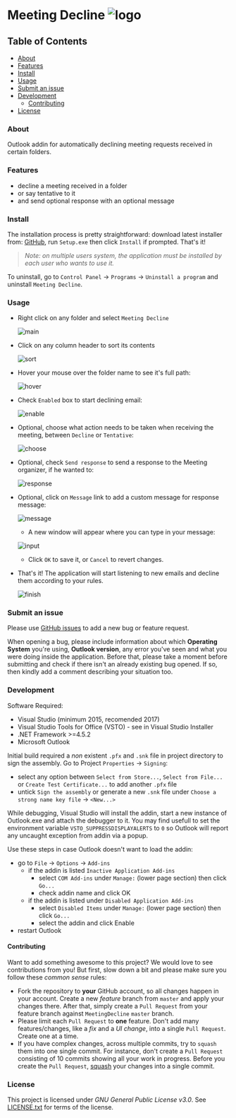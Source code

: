 # Meeting Decline ![logo](Room17DE.MeetingDecline/Resources/MeetingDeclineImage.png "Logo")

## Table of Contents
- [About](#about)
- [Features](#features)
- [Install](#install)
- [Usage](#usage)
- [Submit an issue](#submit-an-issue)
- [Development](#development)
  - [Contributing](#contributing)
- [License](#license)

### About
Outlook addin for automatically declining meeting requests received in certain folders.

### Features
- decline a meeting received in a folder
- or say tentative to it
- and send optional response with an optional message

### Install
The installation process is pretty straightforward: download latest installer from: [GitHub](https://github.com/Room17DigitalEntertainment/MeetingDecline/releases/latest), run `Setup.exe` then click `Install` if prompted. That's it!

> _Note: on multiple users system, the application must be installed by each user who wants to use it._

To uninstall, go to `Control Panel` -> `Programs` -> `Uninstall a program` and uninstall `Meeting Decline`.

### Usage
- Right click on any folder and select `Meeting Decline`

  ![main](screenshots/main.png?raw=true "main")
  
- Click on any column header to sort its contents

  ![sort](screenshots/sort.png?raw=true "sort")

- Hover your mouse over the folder name to see it's full path:

  ![hover](screenshots/hover.png?raw=true "hover")

- Check `Enabled` box to start declining email:

  ![enable](screenshots/enable.png?raw=true "enable")

- Optional, choose what action needs to be taken when receiving the meeting, between `Decline` or `Tentative`:

  ![choose](screenshots/choose.png?raw=true "choose")

- Optional, check `Send response` to send a response to the Meeting organizer, if he wanted to:

  ![response](screenshots/response.png?raw=true "response")

- Optional, click on `Message` link to add a custom message for response message:

    ![message](screenshots/message.png?raw=true "message")

    - A new window will appear where you can type in your message:

    ![input](screenshots/input.png?raw=true "input")

    - Click `OK` to save it, or `Cancel` to revert changes.

- That's it! The application will start listening to new emails and decline them according to your rules.

  ![finish](screenshots/finish.png?raw=true "finish")
  
### Submit an issue
Please use [GitHub issues](https://github.com/Room17DigitalEntertainment/MeetingDecline/issues) to add a new bug or feature request.

When opening a bug, please include information about which **Operating System** you're using, **Outlook version**, any error you've seen and what you were doing inside the application. Before that, please take a moment before submitting and check if there isn't an already existing bug opened. If so, then kindly add a comment describing your situation too.
  
### Development
Software Required:
- Visual Studio (minimum 2015, recomended 2017)
- Visual Studio Tools for Office (VSTO) - see in Visual Studio Installer
- .NET Framework >=4.5.2
- Microsoft Outlook

Initial build required a _non_ existent `.pfx` and `.snk` file in project directory to sign the assembly. Go to Project `Properties` -> `Signing`:
- select any option between `Select from Store...`, `Select from File...` or `Create Test Certificate...` to add another `.pfx` file
- untick `Sign the assembly` or generate a new `.snk` file under `Choose a strong name key file` -> `<New...>`

While debugging, Visual Studio will install the addin, start a new instance of Outlook.exe and attach the debugger to it. You may find usefull to set the environment variable `VSTO_SUPPRESSDISPLAYALERTS` to `0` so Outlook will report any uncaught exception from addin via a popup.

Use these steps in case Outlook doesn't want to load the addin:
- go to `File` -> `Options` -> `Add-ins`
  - if the addin is listed `Inactive Application Add-ins`
    - select `COM Add-ins` under `Manage:` (lower page section) then click `Go...`
    - check addin name and click OK
  - if the addin is listed under `Disabled Application Add-ins`
    - select `Disabled Items` under `Manage:` (lower page section) then click `Go...`
    - select the addin and click Enable
- restart Outlook

#### Contributing
Want to add something awesome to this project? We would love to see contributions from you! But first, slow down a bit and please make sure you follow these _common sense_ rules:
- Fork the repository to **your** GitHub account, so all changes happen in your account. Create a new _feature_ branch from `master` and apply your changes there. After that, simply create a `Pull Request` from your feature branch against `MeetingDecline` `master` branch.
- Please limit each `Pull Request` to **one** feature. Don't add many features/changes, like a _fix_ and a _UI change_, into a single `Pull Request`. Create one at a time.
- If you have complex changes, across multiple commits, try to `squash` them into one single commit. For instance, don't create a `Pull Request` consisting of 10 commits showing all your work in progress. Before you create the `Pull Request`, [squash](https://git-scm.com/book/en/v2/Git-Tools-Rewriting-History) your changes into a single commit.


### License
This project is licensed under _GNU General Public License v3.0_. See [LICENSE.txt](LICENSE.txt) for terms of the license.
